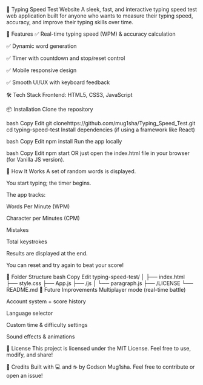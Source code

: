 🧠 Typing Speed Test Website
A sleek, fast, and interactive typing speed test web application built for anyone who wants to measure their typing speed, accuracy, and improve their typing skills over time.

🚀 Features
✅ Real-time typing speed (WPM) & accuracy calculation

✅ Dynamic word generation

✅ Timer with countdown and stop/reset control

✅ Mobile responsive design

✅ Smooth UI/UX with keyboard feedback

🛠️ Tech Stack
Frontend: HTML5, CSS3, JavaScript


📦 Installation
Clone the repository

bash
Copy
Edit
git clonehttps://github.com/mug1sha/Typing_Speed_Test.git
cd typing-speed-test
Install dependencies (if using a framework like React)

bash
Copy
Edit
npm install
Run the app locally

bash
Copy
Edit
npm start
OR just open the index.html file in your browser (for Vanilla JS version).

🧪 How It Works
A set of random words is displayed.

You start typing; the timer begins.

The app tracks:

Words Per Minute (WPM)

Character per Minutes (CPM)

Mistakes

Total keystrokes

Results are displayed at the end.

You can reset and try again to beat your score!

📁 Folder Structure
bash
Copy
Edit
typing-speed-test/
│
├── index.html
├── style.css
├── App.js
├── /js
│   └── paragraph.js
├── /LICENSE
└── README.md
🧠 Future Improvements
Multiplayer mode (real-time battle)

Account system + score history

Language selector

Custom time & difficulty settings

Sound effects & animations

📄 License
This project is licensed under the MIT License. Feel free to use, modify, and share!

🙌 Credits
Built with 💻 and ☕ by Godson Mug1sha.
Feel free to contribute or open an issue!